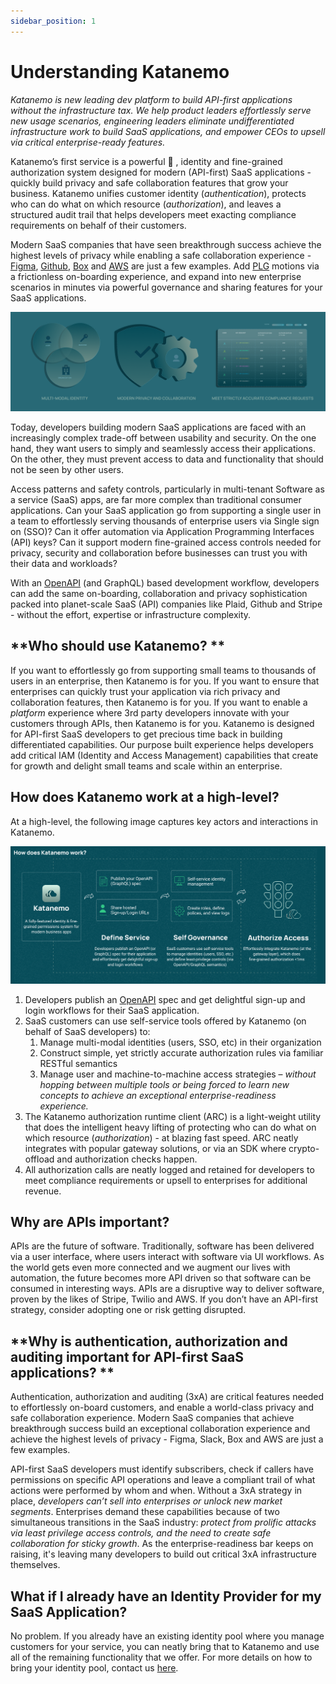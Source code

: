 ```yaml
---
sidebar_position: 1
---
```


# Understanding Katanemo

_Katanemo is new leading dev platform to build API-first applications without the infrastructure tax. We help product leaders effortlessly serve new usage scenarios, engineering leaders eliminate undifferentiated infrastructure work to build SaaS applications, and empower CEOs to upsell via critical enterprise-ready features._

Katanemo’s first service is a powerful 💪 , identity and fine-grained authorization system designed for modern (API-first) SaaS applications - quickly build privacy and safe collaboration features that grow your business. Katanemo unifies customer identity (_authentication_), protects who can do what on which resource (_authorization_), and leaves a structured audit trail that helps developers meet exacting compliance requirements on behalf of their customers. 

Modern SaaS companies that have seen breakthrough success achieve the highest levels of privacy while enabling a safe collaboration experience - [Figma](https://figma.com), [Github](https://github.com), [Box](https://box.com) and [AWS](https://aws.amazon.com) are just a few examples. Add [PLG](https://openviewpartners.com/product-led-growth/) motions via a frictionless on-boarding experience, and expand into new enterprise scenarios in minutes via powerful governance and sharing features for your SaaS applications.

![overview-2.png](..%2Fstatic%2Fimg%2Foverview-2.png)

Today, developers building modern SaaS applications are faced with an increasingly complex trade-off between usability and security. On the one hand, they want users to simply and seamlessly access their applications. On the other, they must prevent access to data and functionality that should not be seen by other users.

Access patterns and safety controls, particularly in multi-tenant Software as a service (SaaS) apps, are far more complex than traditional consumer applications. Can your SaaS application go from supporting a single user in a team to effortlessly serving thousands of enterprise users via Single sign on (SSO)? Can it offer automation via Application Programming Interfaces (API) keys? Can it support modern fine-grained access controls needed for privacy, security and collaboration before businesses can trust you with their data and workloads?

With an [OpenAPI](https://github.com/OAI/OpenAPI-Specification/blob/main/versions/3.0.1.md) (and GraphQL) based development workflow, developers can add the same on-boarding, collaboration and privacy sophistication packed into planet-scale SaaS (API) companies like Plaid, Github and Stripe - without the effort, expertise or infrastructure complexity.

## **Who should use Katanemo? **

If you want to effortlessly go from supporting small teams to thousands of users in an enterprise, then Katanemo is for you. If you want to ensure that enterprises can quickly trust your application via rich privacy and collaboration features, then Katanemo is for you. If you want to enable a _platform_ experience where 3rd party developers innovate with your customers through APIs, then Katanemo is for you. Katanemo is designed for API-first SaaS  developers to get precious time back in building differentiated capabilities. Our purpose built experience helps developers add critical IAM (Identity and Access Management) capabilities that create for growth and delight small teams and scale within an enterprise. 

## **How does Katanemo work at a high-level?**

At a high-level, the following image captures key actors and interactions in Katanemo.

![Overview.png](..%2Fstatic%2Fimg%2FOverview.png)

1. Developers publish an [OpenAPI](https://github.com/OAI/OpenAPI-Specification/blob/main/versions/3.0.1.md) spec and get delightful sign-up and login workflows for their SaaS application.
2. SaaS customers can use self-service tools offered by Katanemo (on behalf of SaaS developers) to:
    1. Manage multi-modal identities (users, SSO, etc) in their organization
    2. Construct simple, yet strictly accurate authorization rules via familiar RESTful semantics
    3. Manage user and machine-to-machine access strategies  – _without hopping between multiple tools or being forced to learn new concepts to achieve an exceptional enterprise-readiness experience._
3. The Katanemo authorization runtime client (ARC) is a light-weight utility that does the intelligent heavy lifting of protecting who can do what on which resource (_authorization_) - at blazing fast speed. ARC neatly integrates with popular gateway solutions, or via an SDK where crypto-offload and authorization checks happen.
4. All authorization calls are neatly logged and retained for developers to meet compliance requirements or upsell to enterprises for additional revenue.

## **Why are APIs important?**

APIs are the future of software. Traditionally, software has been delivered via a user interface, where users interact with software via UI workflows. As the world gets even more connected and we augment our lives with automation, the future becomes more API driven so that software can be consumed in interesting ways. APIs are a disruptive way to deliver software, proven by the likes of Stripe, Twilio and AWS. If you don’t have an API-first strategy, consider adopting one or risk getting disrupted.

## **Why is authentication, authorization and auditing important for API-first SaaS applications? **

Authentication, authorization and auditing (3xA) are critical features needed to effortlessly on-board customers, and enable a world-class privacy and safe collaboration experience. Modern SaaS companies that achieve breakthrough success build an exceptional collaboration experience and achieve the highest levels of privacy - Figma, Slack, Box and AWS are just a few examples.

API-first SaaS developers must identify subscribers, check if callers have permissions on specific API operations and leave a compliant trail of what actions were performed by whom and when. Without a 3xA strategy in place, _developers can’t sell into enterprises or unlock new market segments_. Enterprises demand these capabilities because of two simultaneous transitions in the SaaS industry: _protect from prolific attacks via least privilege access controls, and the need to create safe collaboration for sticky growth_. As the enterprise-readiness bar keeps on raising, it's leaving many developers to build out critical 3xA infrastructure themselves.


## **What if I already have an Identity Provider for my SaaS Application?**

No problem. If you already have an existing identity pool where you manage customers for your service, you can neatly bring that to Katanemo and use all of the remaining functionality that we offer. For more details on how to bring your identity pool, contact us [here](http://www.katanemo.com/talk-to-an-expert).
